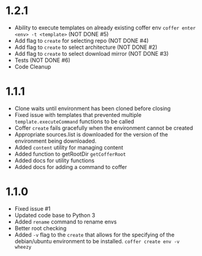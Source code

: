 # 1.2.1

- Ability to execute templates on already existing coffer env `coffer enter <env> -t <template>` (NOT DONE #5)
- Add flag to `create` for selecting repo (NOT DONE #4)
- Add flag to `create` to select architecture (NOT DONE #2)
- Add flag to `create` to select download mirror (NOT DONE #3)
- Tests (NOT DONE #6)
- Code Cleanup


# 1.1.1

- Clone waits until environment has been cloned before closing
- Fixed issue with templates that prevented multiple `template.executeCommand` functions to be called
- Coffer `create` fails gracefully when the environment cannot be created
- Appropriate sources.list is downloaded for the version of the environment being downloaded.
- Added `content` utility for managing content
- Added function to getRootDir `getCofferRoot`
- Added docs for utility functions
- Added docs for adding a command to coffer

# 1.1.0

- Fixed issue #1
- Updated code base to Python 3
- Added `rename` command to rename envs
- Better root checking
- Added `-v` flag to the `create` that allows for the specifying of the debian/ubuntu environment to be installed. `coffer create env -v wheezy`
